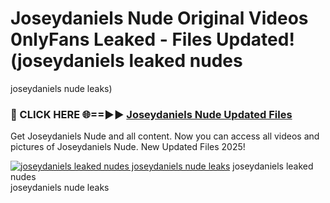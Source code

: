 # Joseydaniels Nude Original Videos 0nlyFans Leaked - Files Updated! (joseydaniels leaked nudes<br>
joseydaniels nude leaks)

<h3>🔴 CLICK HERE 🌐==►► <a href="https://tinyurl.com/2p9ay9w9" rel="nofollow">Joseydaniels Nude Updated Files</a></h3>

Get Joseydaniels Nude and all content. Now you can access all videos and pictures of Joseydaniels Nude. New Updated Files 2025!

[![joseydaniels leaked nudes<br>
joseydaniels nude leaks](https://i.imgur.com/KQgVmj3.gif)](https://tinyurl.com/2p9ay9w9)
joseydaniels leaked nudes<br>
joseydaniels nude leaks
